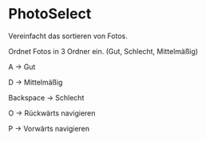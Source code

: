# PhotoSelect
Vereinfacht das sortieren von Fotos.


Ordnet Fotos in 3 Ordner ein. (Gut, Schlecht, Mittelmäßig)

A -> Gut

D -> Mittelmäßig

Backspace -> Schlecht

O -> Rückwärts navigieren

P -> Vorwärts navigieren
